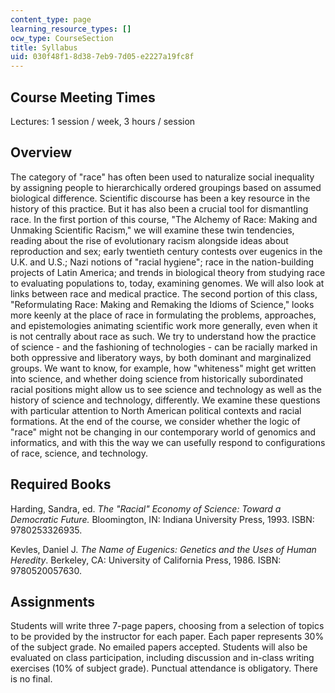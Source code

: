 ```yaml
---
content_type: page
learning_resource_types: []
ocw_type: CourseSection
title: Syllabus
uid: 030f48f1-8d38-7eb9-7d05-e2227a19fc8f
---
```


Course Meeting Times
--------------------

Lectures: 1 session / week, 3 hours / session

Overview
--------

The category of "race" has often been used to naturalize social inequality by assigning people to hierarchically ordered groupings based on assumed biological difference. Scientific discourse has been a key resource in the history of this practice. But it has also been a crucial tool for dismantling race. In the first portion of this course, "The Alchemy of Race: Making and Unmaking Scientific Racism," we will examine these twin tendencies, reading about the rise of evolutionary racism alongside ideas about reproduction and sex; early twentieth century contests over eugenics in the U.K. and U.S.; Nazi notions of "racial hygiene"; race in the nation-building projects of Latin America; and trends in biological theory from studying race to evaluating populations to, today, examining genomes. We will also look at links between race and medical practice. The second portion of this class, "Reformulating Race: Making and Remaking the Idioms of Science," looks more keenly at the place of race in formulating the problems, approaches, and epistemologies animating scientific work more generally, even when it is not centrally about race as such. We try to understand how the practice of science - and the fashioning of technologies - can be racially marked in both oppressive and liberatory ways, by both dominant and marginalized groups. We want to know, for example, how "whiteness" might get written into science, and whether doing science from historically subordinated racial positions might allow us to see science and technology as well as the history of science and technology, differently. We examine these questions with particular attention to North American political contexts and racial formations. At the end of the course, we consider whether the logic of "race" might not be changing in our contemporary world of genomics and informatics, and with this the way we can usefully respond to configurations of race, science, and technology.

Required Books
--------------

Harding, Sandra, ed. _The "Racial" Economy of Science: Toward a Democratic Future._ Bloomington, IN: Indiana University Press, 1993. ISBN: 9780253326935.

Kevles, Daniel J. _The Name of Eugenics: Genetics and the Uses of Human Heredity_. Berkeley, CA: University of California Press, 1986. ISBN: 9780520057630.

Assignments
-----------

Students will write three 7-page papers, choosing from a selection of topics to be provided by the instructor for each paper. Each paper represents 30% of the subject grade. No emailed papers accepted. Students will also be evaluated on class participation, including discussion and in-class writing exercises (10% of subject grade). Punctual attendance is obligatory. There is no final.
